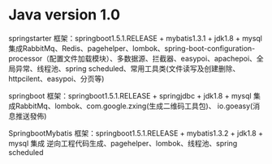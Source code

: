# Java version 1.0
springstarter
框架：springboot1.5.1.RELEASE + mybatis1.3.1 + jdk1.8 + mysql
集成RabbitMq、Redis、pagehelper、lombok、spring-boot-configuration-processor（配置文件加载模块）、多数据源、拦截器、easypoi、apachepoi、全局异常、线程池、spring scheduled、常用工具类(文件读写及创建删除、httpcilent、easypoi、分页等)

springboot
框架：springboot1.5.1.RELEASE + springjdbc + jdk1.8 + mysql
集成RabbitMq、lombok、com.google.zxing(生成二维码工具包)、 io.goeasy(消息推送發佈)

SpringbootMybatis
框架：springboot1.5.1.RELEASE + mybatis1.3.2 + jdk1.8 + mysql
集成 逆向工程代码生成、pagehelper、lombok、线程池、spring scheduled